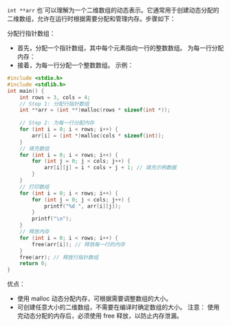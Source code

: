 `int **arr` 也`可以理解为一个二维数组的动态表示。它通常用于创建动态分配的二维数组，允许在运行时根据需要分配和管理内存。步骤如下：

分配行指针数组：
* 首先，分配一个指针数组，其中每个元素指向一行的整数数组。
为每一行分配内存：
* 接着，为每一行分配一个整数数组。
示例：
```c
#include <stdio.h>
#include <stdlib.h>
int main() {
    int rows = 3, cols = 4;
    // Step 1: 分配行指针数组
    int **arr = (int **)malloc(rows * sizeof(int *));
    
    // Step 2: 为每一行分配内存
    for (int i = 0; i < rows; i++) {
        arr[i] = (int *)malloc(cols * sizeof(int));
    }
    // 填充数组
    for (int i = 0; i < rows; i++) {
        for (int j = 0; j < cols; j++) {
            arr[i][j] = i * cols + j + 1; // 填充示例数据
        }
    }
    // 打印数组
    for (int i = 0; i < rows; i++) {
        for (int j = 0; j < cols; j++) {
            printf("%d ", arr[i][j]);
        }
        printf("\n");
    }
    // 释放内存
    for (int i = 0; i < rows; i++) {
        free(arr[i]); // 释放每一行的内存
    }
    free(arr); // 释放行指针数组
    return 0;
}
```
优点：

* 使用 malloc 动态分配内存，可根据需要调整数组的大小。
* 可创建任意大小的二维数组，不需要在编译时确定数组的大小。
注意：
使用完动态分配的内存后，必须使用 free 释放，以防止内存泄漏。